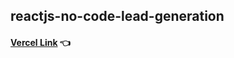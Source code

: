 ## reactjs-no-code-lead-generation

#### [Vercel Link](https://reactjs-no-code-lead-generation.vercel.app/) 👈